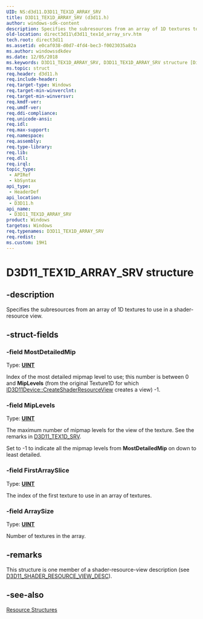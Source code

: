 ```yaml
---
UID: NS:d3d11.D3D11_TEX1D_ARRAY_SRV
title: D3D11_TEX1D_ARRAY_SRV (d3d11.h)
author: windows-sdk-content
description: Specifies the subresources from an array of 1D textures to use in a shader-resource view.
old-location: direct3d11\d3d11_tex1d_array_srv.htm
tech.root: direct3d11
ms.assetid: e0caf038-d0d7-4fd4-bec3-f0023035a82a
ms.author: windowssdkdev
ms.date: 12/05/2018
ms.keywords: D3D11_TEX1D_ARRAY_SRV, D3D11_TEX1D_ARRAY_SRV structure [Direct3D 11], c31f5cd3-cca9-011f-b154-0ba95200b6e6, d3d11/D3D11_TEX1D_ARRAY_SRV, direct3d11.d3d11_tex1d_array_srv
ms.topic: struct
req.header: d3d11.h
req.include-header: 
req.target-type: Windows
req.target-min-winverclnt: 
req.target-min-winversvr: 
req.kmdf-ver: 
req.umdf-ver: 
req.ddi-compliance: 
req.unicode-ansi: 
req.idl: 
req.max-support: 
req.namespace: 
req.assembly: 
req.type-library: 
req.lib: 
req.dll: 
req.irql: 
topic_type:
 - APIRef
 - kbSyntax
api_type:
 - HeaderDef
api_location:
 - D3D11.h
api_name:
 - D3D11_TEX1D_ARRAY_SRV
product: Windows
targetos: Windows
req.typenames: D3D11_TEX1D_ARRAY_SRV
req.redist: 
ms.custom: 19H1
---
```


# D3D11_TEX1D_ARRAY_SRV structure


## -description


Specifies the subresources from an array of 1D textures to use in a shader-resource view.


## -struct-fields




### -field MostDetailedMip

Type: <b><a href="https://docs.microsoft.com/windows/desktop/WinProg/windows-data-types">UINT</a></b>

Index of the most detailed mipmap level to use; this number is between 0 and <b>MipLevels</b> (from the original Texture1D for which <a href="https://docs.microsoft.com/windows/desktop/api/d3d11/nf-d3d11-id3d11device-createshaderresourceview">ID3D11Device::CreateShaderResourceView</a> creates a view) -1.


### -field MipLevels

Type: <b><a href="https://docs.microsoft.com/windows/desktop/WinProg/windows-data-types">UINT</a></b>

The maximum number of mipmap levels for the view of the texture. See the remarks in <a href="https://docs.microsoft.com/windows/desktop/api/d3d11/ns-d3d11-d3d11_tex1d_srv">D3D11_TEX1D_SRV</a>.

Set to -1 to indicate all the mipmap levels from <b>MostDetailedMip</b> on down to least detailed.


### -field FirstArraySlice

Type: <b><a href="https://docs.microsoft.com/windows/desktop/WinProg/windows-data-types">UINT</a></b>

The index of the first texture to use in an array of textures.


### -field ArraySize

Type: <b><a href="https://docs.microsoft.com/windows/desktop/WinProg/windows-data-types">UINT</a></b>

Number of textures in the array.


## -remarks



This structure is one member of a shader-resource-view description (see <a href="https://docs.microsoft.com/windows/desktop/api/d3d11/ns-d3d11-d3d11_shader_resource_view_desc">D3D11_SHADER_RESOURCE_VIEW_DESC</a>).




## -see-also




<a href="https://docs.microsoft.com/windows/desktop/direct3d11/d3d11-graphics-reference-resource-structures">Resource Structures</a>
 

 

